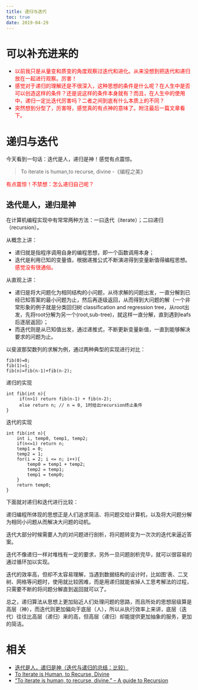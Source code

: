 ```yaml
---
title: 递归与迭代
toc: true
date: 2019-04-29
---
```

# 可以补充进来的

- <span style="color:red;">以前我只是从量变和质变的角度观察过迭代和进化。从来没想到把迭代和递归放在一起进行观察。厉害！</span>
- <span style="color:red;">感觉对于递归的理解还是不很深入，这种思想的条件是什么呢？在人生中是否可以创造这样的条件？还是说这样的条件本身就有？而且，在人生中的使用中，递归一定比迭代厉害吗？二者之间到底有什么本质上的不同？</span>
- <span style="color:red;">突然想到分型了，厉害呀，感觉真的有点神的意味了。附注最后一篇文章看下。</span>


# 递归与迭代

今天看到一句话：迭代是人，递归是神！感觉有点震惊。

> To iterate is human,to recurse, divine
> -《编程之美》

<span style="color:red;">有点震惊！不禁想：怎么递归自己呢？</span>

## 迭代是人，递归是神



在计算机编程实现中有常常两种方法：一曰迭代（iterate）；二曰递归（recursion）。

从概念上讲：

- 递归就是指程序调用自身的编程思想，即一个函数调用本身；
- 迭代是利用已知的变量值，根据递推公式不断演进得到变量新值得编程思想。<span style="color:red;">感觉没有很通俗。</span>

从直观上讲：

- 递归是将大问题化为相同结构的小问题，从待求解的问题出发，一直分解到已经已知答案的最小问题为止，然后再逐级返回，从而得到大问题的解（一个非常形象的例子就是分类回归树 classification and regression tree，从root出发，先将root分解为另一个(root,sub-tree)，就这样一直分解，直到遇到leafs后逐层返回）；
- 而迭代则是从已知值出发，通过递推式，不断更新变量新值，一直到能够解决要求的问题为止。



以斐波那契数列的求解为例，通过两种典型的实现进行对比：



```
fib(0)=0;
fib(1)=1;
fib(n)=fib(n-1)+fib(n-2);
```


递归的实现

```objc
int fib(int n){
     if(n>1) return fib(n-1) + fib(n-2);
     else return n; // n = 0, 1时给出recursion终止条件
}
```

迭代的实现

```objc
int fib(int n){
    int i, temp0, temp1, temp2;
    if(n<=1) return n;
    temp1 = 0;
    temp2 = 1;
    for(i = 2; i <= n; i++){
        temp0 = temp1 + temp2;
        temp2 = temp1;
        temp1 = temp0;
    }
    return temp0;
}
```

下面就对递归和迭代进行比较：


递归编程所体现的思想正是人们追求简洁、将问题交给计算机，以及将大问题分解为相同小问题从而解决大问题的动机。



迭代大部分时候需要人为的对问题进行剖析，将问题转变为一次次的迭代来逼近答案。

迭代不像递归一样对堆栈有一定的要求，另外一旦问题剖析完毕，就可以很容易的通过循环加以实现。

迭代的效率高，但却不太容易理解，当遇到数据结构的设计时，比如图‘表、二叉树、网格等问题时，使用就比较困难，而是用递归就能省掉人工思考解法的过程，只需要不断的将问题分解直到返回就可以了。


总之，递归算法从思想上更加贴近人们处理问题的思路，而且所处的思想层级算是高层（神），而迭代则更加偏向于底层（人），所以从执行效率上来讲，底层（迭代）往往比高层（递归）来的高，但高层（递归）却能提供更加抽象的服务，更加的简洁。



# 相关

- [迭代是人，递归是神（迭代与递归的总结：比较）](https://blog.csdn.net/liuchaoxuan/article/details/79967578)
- [To Iterate is Human, to Recurse, Divine](https://sites.google.com/a/gertrudandcope.com/info/Publications/Patterns/C--Report/SpaceIII)
- [“To iterate is human, to recurse, divine.” – A guide to Recursion](http://algosaur.us/recursion/)
